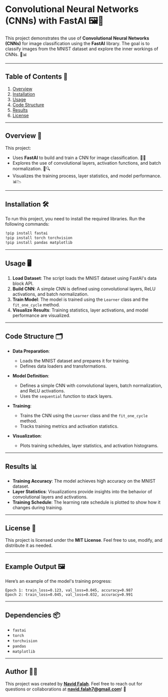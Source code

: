 # Convolutional Neural Networks (CNNs) with FastAI 🖼️🤖

This project demonstrates the use of **Convolutional Neural Networks (CNNs)** for image classification using the **FastAI** library. The goal is to classify images from the MNIST dataset and explore the inner workings of CNNs. 🎯📊

---

## Table of Contents 📑
1. [Overview](#overview-)
2. [Installation](#installation-)
3. [Usage](#usage-)
4. [Code Structure](#code-structure-)
5. [Results](#results-)
6. [License](#license-)

---

## Overview 🚀

This project:
- Uses **FastAI** to build and train a CNN for image classification. 🤖📸
- Explores the use of convolutional layers, activation functions, and batch normalization. 🧠🔍
- Visualizes the training process, layer statistics, and model performance. 📊📉

---

## Installation 🛠️

To run this project, you need to install the required libraries. Run the following commands:

```bash
!pip install fastai
!pip install torch torchvision
!pip install pandas matplotlib
```

---

## Usage 🖥️

1. **Load Dataset**: The script loads the MNIST dataset using FastAI's data block API.
2. **Build CNN**: A simple CNN is defined using convolutional layers, ReLU activations, and batch normalization.
3. **Train Model**: The model is trained using the `Learner` class and the `fit_one_cycle` method.
4. **Visualize Results**: Training statistics, layer activations, and model performance are visualized.

---

## Code Structure 🗂️

- **Data Preparation**:
  - Loads the MNIST dataset and prepares it for training.
  - Defines data loaders and transformations.

- **Model Definition**:
  - Defines a simple CNN with convolutional layers, batch normalization, and ReLU activations.
  - Uses the `sequential` function to stack layers.

- **Training**:
  - Trains the CNN using the `Learner` class and the `fit_one_cycle` method.
  - Tracks training metrics and activation statistics.

- **Visualization**:
  - Plots training schedules, layer statistics, and activation histograms.

---

## Results 📊

- **Training Accuracy**: The model achieves high accuracy on the MNIST dataset.
- **Layer Statistics**: Visualizations provide insights into the behavior of convolutional layers and activations.
- **Training Schedule**: The learning rate schedule is plotted to show how it changes during training.

---

## License 📜

This project is licensed under the **MIT License**. Feel free to use, modify, and distribute it as needed.

---

## Example Output 🖼️

Here’s an example of the model's training progress:

```plaintext
Epoch 1: train_loss=0.123, val_loss=0.045, accuracy=0.987
Epoch 2: train_loss=0.045, val_loss=0.032, accuracy=0.991
```

---

## Dependencies 📦

- `fastai`
- `torch`
- `torchvision`
- `pandas`
- `matplotlib`

---

## Author 👨‍💻

This project was created by **[Navid Falah](https://github.com/navidfalah)**. Feel free to reach out for questions or collaborations at **navid.falah7@gmail.com**! 🤝
